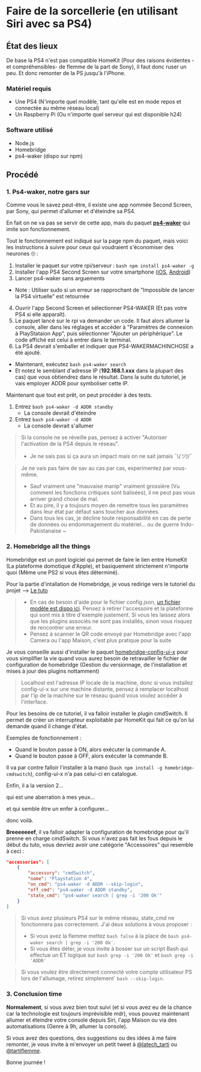 # Faire de la sorcellerie (en utilisant Siri avec sa PS4)

## État des lieux

De base la PS4 n'est pas compatible HomeKit (Pour des raisons évidentes -et compréhensibles- de flemme de la part de Sony), il faut donc ruser un peu. Et donc remonter de la PS jusqu'à l'iPhone.

### Matériel requis

* Une PS4 (N'importe quel modèle, tant qu'elle est en mode repos et connectée au même réseau local)
* Un Raspberry Pi (Ou n'importe quel serveur qui est disponible h24)

### Software utilisé

* Node.js
* Homebridge
* ps4-waker (dispo sur npm)


## Procédé

### 1. Ps4-waker, notre gars sur

Comme vous le savez peut-être, il existe une app nommée Second Screen, par Sony, qui permet d'allumer et d'éteindre sa PS4.

En fait on ne va pas se servir de cette app, mais du paquet [**ps4-waker**](https://www.npmjs.com/package/ps4-waker) qui imite son fonctionnement. 

Tout le fonctionnement est indiqué sur la page npm du paquet, mais voici les instructions à suivre pour ceux qui voudraient s'économiser des neurones 🙄 :

1. Installer le paquet sur votre rpi/serveur :  ```bash npm install ps4-waker -g ```
2. Installer l'app PS4 Second Screen sur votre smartphone ([iOS](https://itunes.apple.com/fr/app/ps4-second-screen/id1201372796), [Android](https://play.google.com/store/apps/details?id=com.playstation.mobile2ndscreen))
3. Lancer ps4-waker sans arguements
* Note : Utiliser sudo si un erreur se rapprochant de "Impossible de lancer la PS4 virtuelle" est retournée
4. Ouvrir l'app Second Screen et sélectionner PS4-WAKER (Et pas votre PS4 si elle apparaît).
5. Le paquet lancé sur le rpi va demander un code. Il faut alors allumer la console, aller dans les réglages et accéder à "Paramètres de connexion à PlayStataion App", puis sélectionner "Ajouter un périphérique". Le code affiché est celui à entrer dans le terminal.
6. La PS4 devrait s'emballer et indiquer que PS4-WAKERMACHINCHOSE a été ajouté.

* Maintenant, exécutez ```bash ps4-waker search``` 
* Et notez le semblant d'adresse IP (**192.168.1.xxx** dans la plupart des cas) que vous obtiendrez dans le résultat. Dans la suite du tutoriel, je vais employer ADDR pour symboliser cette IP.


Maintenant que tout est prêt, on peut procéder à des tests.

1.  Entrez ```bash ps4-waker -d ADDR standby```
    * La console devrait d'éteindre
2. Entrez ```bash ps4-waker -d ADDR```
    * La console devrait s'allumer


> Si la console ne se réveille pas, pensez à activer "Autoriser l'activation de la PS4 depuis le réseau".
>   * Je ne sais pas si ça aura un impact mais on ne sait jamais ¯\\_(ツ)_/¯ 

> Je ne vais pas faire de sav au cas par cas, experimentez par vous-même.
>   * Sauf vraiment une "mauvaise manip" vraiment grossière (Vu comment les fonctions critiques sont balisées), il ne peut pas vous arriver grand chose de mal.
>   * Et au pire, il y a toujours moyen de remettre tous les paramètres dans leur état par défaut sans toucher aux données.
>   * Dans tous les cas, je décline toute responsabilité en cas de perte de données ou endommagement du matériel... ou de guerre Indo-Pakistanaise ~


### 2. Homebridge all the things

Homebridge est un pont logiciel qui permet de faire le lien entre HomeKit (La plateforme domotique d'Apple), et basiquement strictement n'importe quoi (Même une PS2 si vous êtes déterminé).

Pour la partie d'intallation de Homebridge, je vous redirige vers le tutoriel du projet --> [Le tuto](https://github.com/nfarina/homebridge/wiki/Running-HomeBridge-on-a-Raspberry-Pi)

>   * En cas de besoin d'aide pour le fichier config.json, [un fichier modèle est dispo ici](https://github.com/nfarina/homebridge/blob/master/config-sample.json). Pensez à retirer l'accessoire et la plateforme qui sont mis à titre d'exemple justement. Si vous les laissez alors que les plugins associés ne sont pas installés, sinon vous risquez de rencontrer une erreur.
>   * Pensez à scanner le QR code envoyé par Homebridge avec l'app Camera ou l'app Maison, c'est plus pratique pour la suite

Je vous conseille aussi d'installer le paquet [homebridge-config-ui-x](https://www.npmjs.com/package/homebridge-config-ui-x) pour vous simplifier la vie quand vous aurez besoin de retravailler le fichier de configuration de homebridge (Gestion du versionnage, de l'installation et mises à jour des plugins nottamment)

> Localhost est l'adresse IP locale de la machine, donc si vous installez config-ui-x sur une machine distante, pensez à remplacer localhost par l'ip de la machine sur le réseau quand vous voulez accéder à l'interface.

Pour les besoins de ce tutoriel, il va falloir installer le plugin cmdSwitch. Il permet de créer un interrupteur exploitable par HomeKit qui fait ce qu'on lui demande quand il change d'état.

Exemples de fonctionnement :
* Quand le bouton passe à ON, alors exécuter la commande A.
* Quand le bouton passe à OFF, alors exécuter la commande B.

Il va par contre falloir l'installer à la mano (```bash npm install -g homebridge-cmdswitch```), config-ui-x n'a pas celui-ci en catalogue.

Enfin, il a la version 2...

qui est une aberration à mes yeux...

et qui semble être un enfer à configurer... 

donc voilà.


**Breeeeeeef**, il va falloir adapter la configuration de homebridge pour qu'il prenne en charge cmdSwitch. Si vous n'avez pas fait les fous depuis le début du tuto, vous devriez avoir une catégorie "Accessoires" qui resemble à ceci :


```json
"accessories": [
    {
        "accessory": "cmdSwitch",
        "name": "Playstation 4",
        "on_cmd": "ps4-waker -d ADDR --skip-login",
        "off_cmd": "ps4-waker -d ADDR standby",
        "state_cmd": "ps4-waker search | grep -i '200 Ok'"
    }
]
```
> Si vous avez plusieurs PS4 sur le même réseau, state_cmd ne fonctionnera pas correctement. J'ai deux solutions à vous proposer : 
> * Si vous avez la flemme mettez  ```bash false``` à la place de ```bash ps4-waker search | grep -i '200 Ok'```.
> * Si vous êtes déter, je vous invite à bosser sur un script Bash qui effectue un ET logique sur ```bash grep -i '200 Ok'``` et ```bash grep -i 'ADDR'```

> Si vous voulez être directement connecté votre compte utilisateur PS lors de l'allumage, retirez simplement` ```bash --skip-login```.


### 3. Conclusion time


**Normalement**, si vous avez bien tout suivi (et si vous avez eu de la chance car la technologie est toujours imprévisible mdr), vous pouvez maintenant allumer et éteindre votre console depuis Siri, l'app Maison ou via des automatisations (Genre à 9h, allumer la console).

Si vous avez des questions, des suggestions ou des idées à me faire remonter, je vous invite à m'envoyer un petit tweet à [@latech_tarti](http://twitter.com/latech_tarti) ou [@tartiflemme](http://twitter.com/tartiflemme).

Bonne journée !
